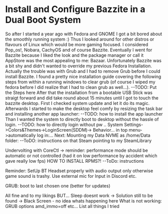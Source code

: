 # Install and Configure Bazzite in a Dual Boot System
So after I started a year ago with Fedora and GNOME I got a bit bored about the smoothly running system :)
Thus I looked around for other distros or flavours of Linux which would be more gaming focused. I considered Pop_os!, Nobara, CachyOS and of course Bazzite.
Eventually I went for Bazzite because I liked the look and the package manager or call it AppStore was the most appealing to me: Bazaar.
Unfortunately Bazzite was a bit shy and didn't wanted to override my previous Fedora Installation. Actually the trouble was with Grub and I had to remove Grub before I could install Bazzite.
I found a pretty nice installation guide covering the following steps from within a running windows to clear grub (of course I wiped my fedora before I did realize that I had to clean grub as well...).
--TODO: Put the Steps here
After that the installation from a bootable USB Stick was straigt forward and did take round about 15 minutes until I got to touch the bazzite desktop.
First I checked system update and let it do its magic.
Afterwards I started to make the desktop feel comfy by resizing the task bar and installing another app launcher:
--TODO: how to install the app launcher
Than I wanted the system to directly boot to desktop without the hassle of login.
--TODO: how to directly login without pw .. System Settings->Colors&Themes->LoginScreen(SDDM)-> Behavior... in top menu->automatically log in:...
Next: Mounting my Data NVME as /home/Data folder:
--ToDO: instructions on that
Steam pointing to my SteamLibrary

Undervolting with CoreCtl -> reminder: performance mode should be automatic or not controlled (had it on low performance by accident which gave really low fps)
HOW TO INSTALL RPMS?!
--ToDo: instructions

Reminder: SetUp BT Headset properly with audio output only otherwise game sound is trashy. Use external mic for Input in Discord etc.

GRUB: boot to last chosen one (better for updates)

All fine and to my likings BUT...
Sleep doesnt work -> Solution still to be found -> Black Screen - no idea whats happening here
What is not working: GRUB options amd_immo=off etc...
List all things I tried
